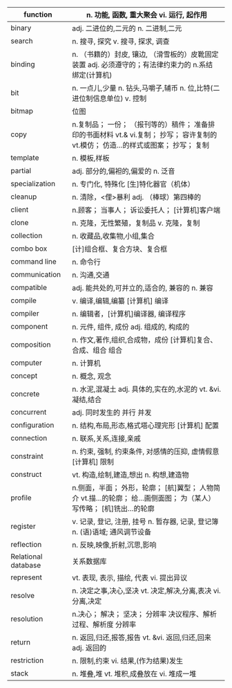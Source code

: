| function              | n. 功能, 函数, 重大聚会 vi. 运行, 起作用                     |
| --------------------- | ------------------------------------------------------------ |
| binary                | adj.   二进位的,二元的 n. 二进制,二元                        |
| search                | n. 搜寻, 探究 v. 搜寻, 探求, 调查                            |
| binding               | n. （书籍的）封皮, 镶边, （滑雪板的）皮靴固定装置   adj. 必须遵守的；有法律约束力的 n.系结 绑定(计算机) |
| bit                   | n. 一点儿,少量 n. 钻头,马嚼子,辅币 n.   位,比特(二进位制信息单位) v. 控制 |
| bitmap                | 位图                                                         |
| copy                  | n.复制品； 一份； （报刊等的）稿件； 准备排印的书面材料   vt.& vi.复制； 抄写； 容许复制的 vt.模仿； 仿造…的样式或图案； 抄写； 复制 |
| template              | n. 模板,样板                                                 |
| partial               | adj. 部分的,偏袒的,偏爱的 n. 泛音                            |
| specialization        | n. 专门化, 特殊化 [生]特化器官（机体）                       |
| cleanup               | n. 清除，&lt;俚&gt;暴利 adj.   （棒球）第四棒的              |
| client                | n.顾客； 当事人； 诉讼委托人； [计算机]客户端                |
| clone                 | n. 克隆，无性繁殖，复制品 v. 克隆，复制                      |
| collection            | n. 收藏品,收集物,小组,集合                                   |
| combo box             | [计]组合框、复合方块、复合框                                 |
| command   line        | n. 命令行                                                    |
| communication         | n. 沟通,交通                                                 |
| compatible            | adj. 能共处的,可并立的,适合的, 兼容的 n. 兼容                |
| compile               | v. 编译,编辑,编纂 [计算机] 编译                              |
| compiler              | n. 编辑者，[计算机]编译器, 编译程序                          |
| component             | n. 元件, 组件, 成份   adj. 组成的, 构成的                    |
| composition           | n. 作文,著作,组织,合成物，成份 [计算机]复合、合成、组合   组合 |
| computer              | n. 计算机                                                    |
| concept               | n. 概念, 观念                                                |
| concrete              | n. 水泥,混凝土 adj. 具体的,实在的,水泥的 vt.   &vi. 凝结,结合 |
| concurrent            | adj. 同时发生的 并行 并发                                    |
| configuration         | n. 结构,布局,形态,格式塔心理完形 [计算机] 配置               |
| connection            | n. 联系,关系,连接,亲戚                                       |
| constraint            | n. 约束, 强制, 约束条件, 对感情的压抑, 虚情假意   [计算机] 限制 |
| construct             | vt. 构造,绘制,建造,想出 n. 构想,建造物                       |
| profile               | n.侧面，半面； 外形，轮廓； [航]翼型； 人物简介   vt.描…的轮廓； 给…画侧面图； 为（某人）写传略； [机]铣出…的轮廓 |
| register              | v. 记录, 登记, 注册, 挂号 n. 暂存器, 记录,   登记簿 n. (语)语域; 通风调节设备 |
| reflection            | n. 反映,映像,折射,沉思,影响                                  |
| Relational   database | 关系数据库                                                   |
| represent             | vt. 表现, 表示, 描绘, 代表 vi. 提出异议                      |
| resolve               | n. 决定之事,决心,坚决 vt. 决定,解决,分离,表决   vi. 分离,决定 |
| resolution            | n.决心； 解决； 坚决； 分辨率 决议程序、解析过程、解析度   分辨率 |
| return                | n. 返回,归还,报答,报告 vt. &vi.   返回,归还,回来 adj. 返回的 |
| restriction           | n. 限制,约束 vi. 结果,(作为结果)发生                         |
| stack                 | n. 堆叠,堆 vt. 堆积,成叠放在 vi. 堆成一堆                    |
